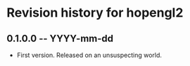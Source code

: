 # Revision history for hopengl2

## 0.1.0.0 -- YYYY-mm-dd

* First version. Released on an unsuspecting world.
